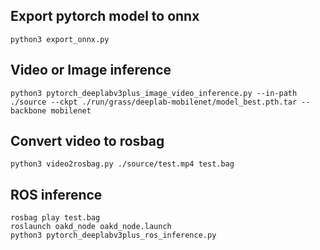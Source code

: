 ## Export pytorch model to onnx
```
python3 export_onnx.py
```

## Video or Image inference
```
python3 pytorch_deeplabv3plus_image_video_inference.py --in-path ./source --ckpt ./run/grass/deeplab-mobilenet/model_best.pth.tar --backbone mobilenet
```

## Convert video to rosbag
```
python3 video2rosbag.py ./source/test.mp4 test.bag
```

## ROS inference
```
rosbag play test.bag
roslaunch oakd_node oakd_node.launch
python3 pytorch_deeplabv3plus_ros_inference.py
```

